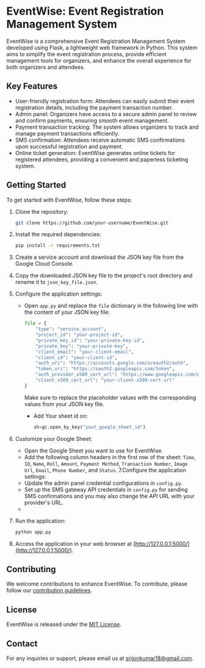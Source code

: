 # EventWise: Event Registration Management System

EventWise is a comprehensive Event Registration Management System developed using Flask, a lightweight web framework in Python. This system aims to simplify the event registration process, provide efficient management tools for organizers, and enhance the overall experience for both organizers and attendees.

## Key Features

- User-friendly registration form: Attendees can easily submit their event registration details, including the payment transaction number.
- Admin panel: Organizers have access to a secure admin panel to review and confirm payments, ensuring smooth event management.
- Payment transaction tracking: The system allows organizers to track and manage payment transactions efficiently.
- SMS confirmation: Attendees receive automatic SMS confirmations upon successful registration and payment.
- Online ticket generation: EventWise generates online tickets for registered attendees, providing a convenient and paperless ticketing system.

## Getting Started

To get started with EventWise, follow these steps:

1. Clone the repository:

   ```bash
   git clone https://github.com/your-username/EventWise.git
   ```

2. Install the required dependencies:

   ```bash
   pip install -r requirements.txt
   ```

3. Create a service account and download the JSON key file from the Google Cloud Console.

4. Copy the downloaded JSON key file to the project's root directory and rename it to `json_key_file.json`.

5. Configure the application settings:

   - Open `app.py` and replace the `file` dictionary in the following line with the content of your JSON key file:

     ```python
     file = {
         "type": "service_account",
         "project_id": "your-project-id",
         "private_key_id": "your-private-key-id",
         "private_key": "your-private-key",
         "client_email": "your-client-email",
         "client_id": "your-client-id",
         "auth_uri": "https://accounts.google.com/o/oauth2/auth",
         "token_uri": "https://oauth2.googleapis.com/token",
         "auth_provider_x509_cert_url": "https://www.googleapis.com/oauth2/v1/certs",
         "client_x509_cert_url": "your-client-x509-cert-url"
     }
     ```

     Make sure to replace the placeholder values with the corresponding values from your JSON key file.
     - Add Your sheet id on:
       ```python
       sh=gc.open_by_key("yout_google_sheet_id")
       ```

6. Customize your Google Sheet:

   - Open the Google Sheet you want to use for EventWise.
   - Add the following column headers in the first row of the sheet: `Time`, `ID`, `Name`, `Roll`, `Amount`, `Payment Method`, `Transaction Number`, `Image Url`, `Email`, `Phone Number`, and `Status`.
7.Configure the application settings:
   - Update the admin panel credential configurations in `config.py`.
   - Set up the SMS gateway API credentials in `config.py` for sending SMS confirmations and you may also change the API URL with your provider's URL.
   - 
8. Run the application:

   ```bash
   python app.py
   ```

9. Access the application in your web browser at [http://127.0.0.1:5000/](http://127.0.0.1:5000/).

## Contributing

We welcome contributions to enhance EventWise. To contribute, please follow our [contribution guidelines](CONTRIBUTING.md).

## License

EventWise is released under the [MIT License](LICENSE).

## Contact

For any inquiries or support, please email us at srijonkumar18@gmail.com.
